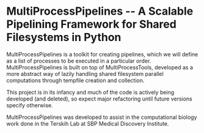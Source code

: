 # MultiProcessPipelines -- A Scalable Pipelining Framework for Shared Filesystems in Python

MultiProcessPipelines is a toolkit for creating pipelines, which we will define as a list of processes to be executed in a particular order. MultiProcessPipelines is built on top of MultiProcessTools, developed as a more abstract way of lazily handling shared filesystem parallel computations through tempfile creation and collection.

This project is in its infancy and much of the code is actively being developed (and deleted), so expect major refactoring until future versions specify otherwise. 

MultiProcessPipelines was developed to assist in the computational biology work done in the Terskih Lab at SBP Medical Discovery Institute.